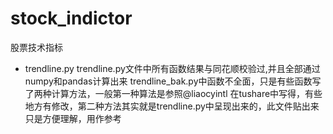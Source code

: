 # stock_indictor
股票技术指标

 * trendline.py
    trendline.py文件中所有函数结果与同花顺校验过,并且全部通过numpy和pandas计算出来
    trendline_bak.py中函数不全面，只是有些函数写了两种计算方法，一般第一种算法是参照@liaocyintl 在tushare中写得，有些地方有修改，第二种方法其实就是trendline.py中呈现出来的，此文件贴出来只是方便理解，用作参考
